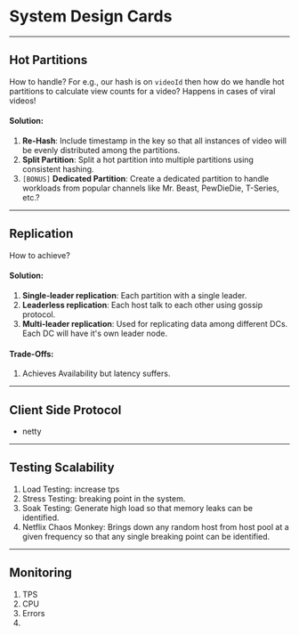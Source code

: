 # System Design Cards

---------

## Hot Partitions
How to handle? For e.g., our hash is on `videoId` then how do we handle hot partitions to calculate view counts for a video? Happens in cases of viral videos!

#### Solution:
1. **Re-Hash**: Include timestamp in the key so that all instances of video will be evenly distributed among the partitions.
2. **Split Partition**: Split a hot partition into multiple partitions using consistent hashing.
1. `[BONUS]` **Dedicated Partition**: Create a dedicated partition to handle workloads from popular channels like Mr. Beast, PewDieDie, T-Series, etc.?

--------

## Replication
How to achieve?

#### Solution:
1. **Single-leader replication**: Each partition with a single leader.
2. **Leaderless replication**: Each host talk to each other using gossip protocol.
3. **Multi-leader replication**: Used for replicating data among different DCs. Each DC will have it's own leader node.

#### Trade-Offs:
1. Achieves Availability but latency suffers. 

------------


## Client Side Protocol
* netty


------------

## Testing Scalability
1. Load Testing: increase tps
2. Stress Testing: breaking point in the system.
3. Soak Testing: Generate high load so that memory leaks can be identified.
4. Netflix Chaos Monkey: Brings down any random host from host pool at a given frequency so that any single breaking point can be identified. 


------------

## Monitoring

1. TPS
2. CPU
3. Errors
4. 
